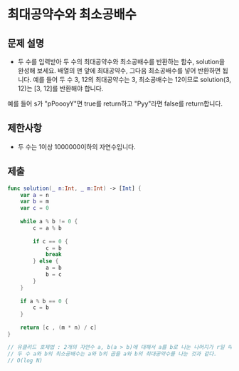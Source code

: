 # 최대공약수와 최소공배수
## 문제 설명
- 두 수를 입력받아 두 수의 최대공약수와 최소공배수를 반환하는 함수, solution을 완성해 보세요. 배열의 맨 앞에 최대공약수, 그다음 최소공배수를 넣어 반환하면 됩니다. 예를 들어 두 수 3, 12의 최대공약수는 3, 최소공배수는 12이므로 solution(3, 12)는 [3, 12]를 반환해야 합니다.

예를 들어 s가 "pPoooyY"면 true를 return하고 "Pyy"라면 false를 return합니다.

## 제한사항
- 두 수는 1이상 1000000이하의 자연수입니다.

## 제출

```swift
func solution(_ n:Int, _ m:Int) -> [Int] {
    var a = n
    var b = m
    var c = 0
    
    while a % b != 0 {
        c = a % b
        
        if c == 0 {
            c = b
            break
        } else {
            a = b
            b = c
        }
    }
    
    if a % b == 0 {
        c = b
    }
    
    return [c , (m * n) / c]
}

// 유클리드 호제법 : 2개의 자연수 a, b(a > b)에 대해서 a를 b로 나눈 나머지가 r일 때, a와 b의 최대공약수는 b와 r의 최대공약수와 같다. 만약 a를 b로 나눈 나머지가 0이면 b가 최소공배수
// 두 수 a와 b의 최소공배수는 a와 b의 곱을 a와 b의 최대공약수를 나눈 것과 같다. 
// O(log N)
```
